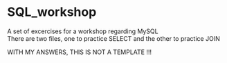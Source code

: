 # SQL_workshop

A set of excercises for a workshop regarding MySQL<br>
There are two files, one to practice SELECT and the other to practice JOIN<p>

WITH MY ANSWERS, THIS IS NOT A TEMPLATE !!!<br>
